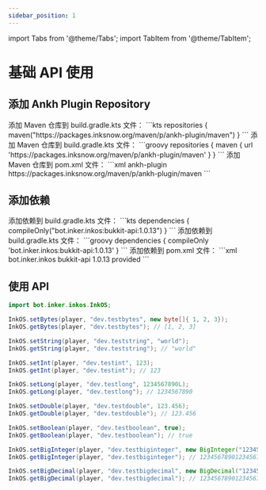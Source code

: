 ```yaml
---
sidebar_position: 1
---
```


import Tabs from '@theme/Tabs';
import TabItem from '@theme/TabItem';

# 基础 API 使用

## 添加 Ankh Plugin Repository
<Tabs groupId="build-system-type">
<TabItem value="gradle-kts" label="Gradle kts" default>
添加 Maven 仓库到 build.gradle.kts 文件：
```kts
repositories {
    maven("https://packages.inksnow.org/maven/p/ankh-plugin/maven")
}
```
</TabItem>
<TabItem value="gradle" label="Gradle groovy">
添加 Maven 仓库到 build.gradle.kts 文件：
```groovy
repositories {
    maven { url 'https://packages.inksnow.org/maven/p/ankh-plugin/maven' }
}
```
</TabItem>
<TabItem value="maven" label="Maven">
添加 Maven 仓库到 pom.xml 文件：
```xml
<repositories>
    <repository>
        <id>ankh-plugin</id>
        <url>https://packages.inksnow.org/maven/p/ankh-plugin/maven</url>
    </repository>
</repositories>
```
</TabItem>
</Tabs>

## 添加依赖
<Tabs groupId="build-system-type">
<TabItem value="gradle-kts" label="Gradle kts" default>
添加依赖到 build.gradle.kts 文件：
```kts
dependencies {
    compileOnly("bot.inker.inkos:bukkit-api:1.0.13")
}
```
</TabItem>
<TabItem value="gradle" label="Gradle groovy">
添加依赖到 build.gradle.kts 文件：
```groovy
dependencies {
    compileOnly 'bot.inker.inkos:bukkit-api:1.0.13'
}
```
</TabItem>
<TabItem value="maven" label="Maven">
添加依赖到 pom.xml 文件：
```xml
<dependency>
    <groupId>bot.inker.inkos</groupId>
    <artifactId>bukkit-api</artifactId>
    <version>1.0.13</version>
    <scope>provided</scope>
</dependency>
```
</TabItem>
</Tabs>

## 使用 API
```java
import bot.inker.inkos.InkOS;

InkOS.setBytes(player, "dev.testbytes", new byte[]{ 1, 2, 3});
InkOS.getBytes(player, "dev.testbytes"); // [1, 2, 3]

InkOS.setString(player, "dev.teststring", "world");
InkOS.getString(player, "dev.teststring"); // "world"

InkOS.setInt(player, "dev.testint", 123);
InkOS.getInt(player, "dev.testint"); // 123

InkOS.setLong(player, "dev.testlong", 1234567890L);
InkOS.getLong(player, "dev.testlong"); // 1234567890

InkOS.setDouble(player, "dev.testdouble", 123.456);
InkOS.getDouble(player, "dev.testdouble"); // 123.456

InkOS.setBoolean(player, "dev.testboolean", true);
InkOS.getBoolean(player, "dev.testboolean"); // true

InkOS.setBigInteger(player, "dev.testbiginteger", new BigInteger("123456789012345678901234567890"));
InkOS.getBigInteger(player, "dev.testbiginteger"); // 123456789012345678901234567890

InkOS.setBigDecimal(player, "dev.testbigdecimal", new BigDecimal("123456789012345678901234567890.123456789"));
InkOS.getBigDecimal(player, "dev.testbigdecimal"); // 123456789012345678901234567890.123456789
```
